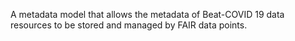 A metadata model that allows the metadata of Beat-COVID 19 data resources to be stored and managed by FAIR data points.
